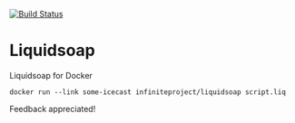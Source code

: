 [![Build Status](https://travis-ci.org/infiniteproject/liquidsoap.svg?branch=master)](https://travis-ci.org/infiniteproject/liquidsoap)
# Liquidsoap
Liquidsoap for Docker
```
docker run --link some-icecast infiniteproject/liquidsoap script.liq
```
Feedback appreciated!
